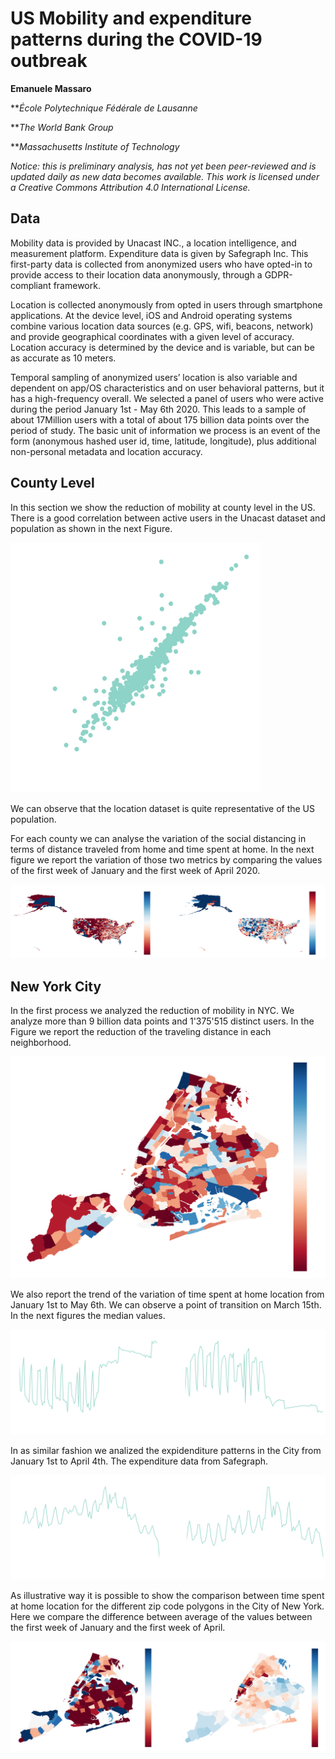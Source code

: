 # US Mobility and expenditure patterns during the COVID-19 outbreak

**Emanuele Massaro**

***École Polytechnique Fédérale de Lausanne*

***The World Bank Group* 

***Massachusetts Institute of Technology*

*Notice: this is preliminary analysis, has not yet been peer-reviewed and is updated daily as new data becomes available. This work is licensed under a Creative Commons Attribution 4.0 International License.*     


## Data

Mobility data is provided by Unacast INC., a location intelligence, and measurement platform.  Expenditure data is given by Safegraph Inc.
This first-party data is collected from anonymized users who have opted-in to provide access to their location data anonymously, through a GDPR-compliant framework.

Location is collected anonymously from opted in users through smartphone applications. 
At the device level, iOS and Android operating systems combine various location data sources (e.g. GPS, wifi, beacons, network) and provide geographical coordinates with a given level of accuracy. 
Location accuracy is determined by the device and is variable, but can be as accurate as 10 meters.

Temporal sampling of anonymized users’ location is also variable and dependent on app/OS characteristics and on user behavioral patterns, but it has a high-frequency overall. 
We selected a panel of users who were active during the period January 1st - May 6th 2020. This leads to a sample of about 17Million users with a total of about 175 billion data points over the period of study. 
The basic unit of information we process is an event of the form (anonymous hashed user id, time, latitude, longitude), plus additional non-personal metadata and location accuracy.  


## County Level

In this section we show the reduction of mobility at county level in the US. There is a good correlation between active users in the Unacast dataset and population as shown in the next Figure.

<img src="Figures/corrPop.png" width="400" height="400">

We can observe that the location dataset is quite representative of the US population.

For each county we can analyse the variation of the social distancing in terms of distance traveled from home and time spent at home. In the next figure we report the variation of those two metrics by comparing the values of the first week of January and the first week of April 2020.

![GitHub Logo](Figures/countySocialDistancing.png)


## New York City

In the first process we analyzed the reduction of mobility in NYC. We analyze more than 9 billion data points and 1'375'515 distinct users. In the Figure we report the reduction of the traveling distance in each neighborhood.    

![GitHub Logo](Figures/NYdiffMap111.png)

We also report the trend of the variation of time spent at home location from January 1st to May 6th. We can observe a point of transition on March 15th. In the next figures the median values.

![GitHub Logo](Figures/timeHomeNY.png) 

In as similar fashion we analized the expidenditure patterns in the City from January 1st to April 4th. The expenditure data from Safegraph.

![GitHub Logo](Figures/expenditureNY.png) 

As illustrative way it is possible to show the comparison between time spent at home location for the different zip code polygons in the City of New York. Here we compare the difference between average of the values between the first week of January and the first week of April.

![GitHub Logo](Figures/comparisonNY.png) 


